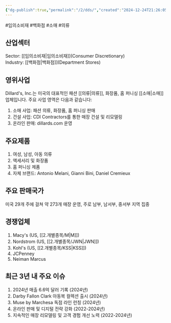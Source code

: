 ```yaml
---
{"dg-publish":true,"permalink":"/2/dds/","created":"2024-12-24T21:26:05.698+09:00","updated":"2025-06-03T20:05:58.659+09:00"}
---
```


#임의소비재 #백화점 #소매 #의류 

## 산업섹터

Sector: [[임의소비재\|임의소비재]](Consumer Discretionary)  
Industry: [[백화점\|백화점]](Department Stores)

## 영위사업

Dillard's, Inc.는 미국의 대표적인 패션 [[의류\|의류]], 화장품, 홈 퍼니싱 [[소매\|소매]]업체입니다. 주요 사업 영역은 다음과 같습니다:

1. 소매 사업: 패션 의류, 화장품, 홈 퍼니싱 판매
2. 건설 사업: CDI Contractors를 통한 매장 건설 및 리모델링
3. 온라인 판매: dillards.com 운영

## 주요제품

1. 여성, 남성, 아동 의류
2. 액세서리 및 화장품
3. 홈 퍼니싱 제품
4. 자체 브랜드: Antonio Melani, Gianni Bini, Daniel Cremieux

## 주요 판매국가

미국 29개 주에 걸쳐 약 273개 매장 운영, 주로 남부, 남서부, 중서부 지역 집중

## 경쟁업체

1. Macy's (US, [[2.개별종목/M\|M]])
2. Nordstrom (US, [[2.개별종목/JWN\|JWN]])
3. Kohl's (US, [[2.개별종목/KSS\|KSS]])
4. JCPenney
5. Neiman Marcus

## 최근 3년 내 주요 이슈

1. 2024년 매출 6.6억 달러 기록 (2024년)
2. Darby Fallon Clark 아동복 컬렉션 출시 (2024년)
3. Muse by Marchesa 독점 라인 런칭 (2024년)
4. 온라인 판매 및 디지털 전략 강화 (2022-2024년)
5. 지속적인 매장 리모델링 및 고객 경험 개선 노력 (2022-2024년)